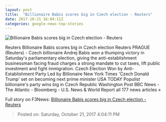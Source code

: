 ```yaml
---
layout: post
title:  "Billionaire Babis scores big in Czech election - Reuters"
date: 2017-10-21 16:04:11Z
categories: google-news-top-stories
---
```


![Billionaire Babis scores big in Czech election - Reuters](https://s4.reutersmedia.net/resources/r/?m=02&d=20171021&t=2&i=1206420083&w=&fh=545px&fw=&ll=&pl=&sq=&r=LYNXMPED9K059)

Reuters Billionaire Babis scores big in Czech election Reuters PRAGUE (Reuters) - Czech billionaire Andrej Babis won a thumping victory in Saturday's parliamentary election, giving the anti-establishment businessman facing fraud charges a strong mandate to cut taxes, lift public investment and fight immigration. Czech Election Won by Anti-Establishment Party Led by Billionaire New York Times 'Czech Donald Trump' set on becoming next prime minister USA TODAY Populist billionaire's party wins big in Czech Republic Washington Post BBC News - The Atlantic - Bloomberg - U.S. News & World Report all 177 news articles »


Full story on F3News: [Billionaire Babis scores big in Czech election - Reuters](http://www.f3nws.com/n/pXx3PF)

> Posted on: Saturday, October 21, 2017 4:04:11 PM
